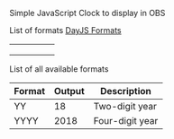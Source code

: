 Simple JavaScript Clock to display in OBS

List of formats [DayJS Formats](https://day.js.org/docs/en/display/format) 

|   	|   	|   	|   	|   	|
|---	|---	|---	|---	|---	|
|   	|   	|   	|   	|   	|
|   	|   	|   	|   	|   	|
|   	|   	|   	|   	|   	|

List of all available formats

Format | Output           | Description
-------|------------------|--------------------------------------
YY     | 18               | Two-digit year
YYYY   | 2018             | Four-digit year

